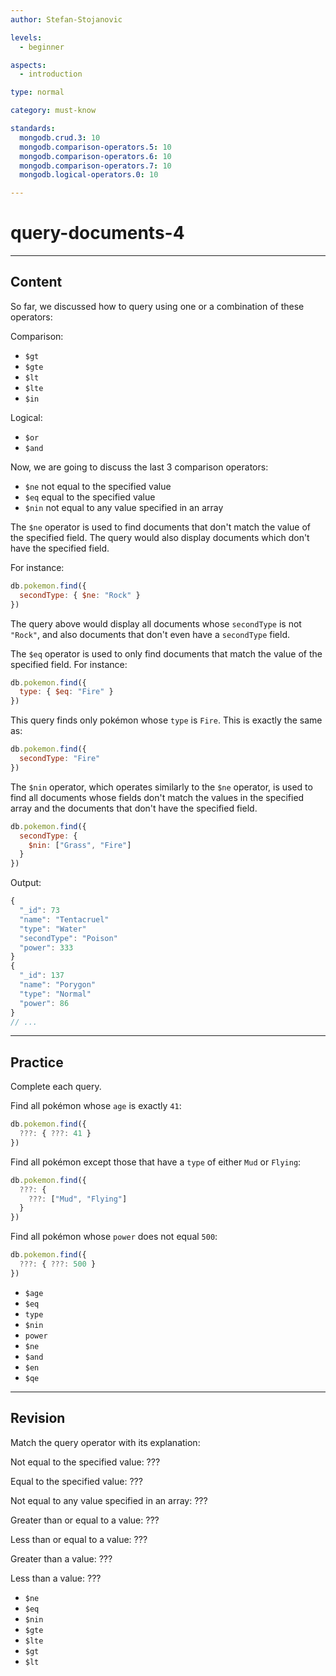 ```yaml
---
author: Stefan-Stojanovic

levels:
  - beginner

aspects:
  - introduction

type: normal

category: must-know

standards:
  mongodb.crud.3: 10
  mongodb.comparison-operators.5: 10
  mongodb.comparison-operators.6: 10
  mongodb.comparison-operators.7: 10
  mongodb.logical-operators.0: 10

---
```

# query-documents-4
---
## Content

So far, we discussed how to query using one or a combination of these operators:

Comparison:
- `$gt`
- `$gte`
- `$lt`
- `$lte`
- `$in`

Logical:
- `$or`
- `$and`

Now, we are going to discuss the last 3 comparison operators:

- `$ne` not equal to the specified value
- `$eq` equal to the specified value
- `$nin` not equal to any value specified in an array

The `$ne` operator is used to find documents that don't match the value of the specified field. The query would also display documents which don't have the specified field.

For instance:
```javascript
db.pokemon.find({
  secondType: { $ne: "Rock" }
})
```
The query above would display all documents whose `secondType` is not `"Rock"`, and also documents that don't even have a `secondType` field.

The `$eq` operator is used to only find documents that match the value of the specified field. For instance:
```javascript
db.pokemon.find({
  type: { $eq: "Fire" }
})
```

This query finds only pokémon whose `type` is `Fire`. This is exactly the same as:
```javascript
db.pokemon.find({
  secondType: "Fire"
})
```

The `$nin` operator, which operates similarly to the `$ne` operator, is used to find all documents whose fields don't match the values in the specified array and the documents that don't have the specified field.
```javascript
db.pokemon.find({
  secondType: {
    $nin: ["Grass", "Fire"]
  }
})
```

Output:
```javascript
{
  "_id": 73
  "name": "Tentacruel"
  "type": "Water"
  "secondType": "Poison"
  "power": 333
}
{
  "_id": 137
  "name": "Porygon"
  "type": "Normal"
  "power": 86
}
// ...
```

---
## Practice

Complete each query.

Find all pokémon whose `age` is exactly `41`:
```javascript
db.pokemon.find({
  ???: { ???: 41 }
})
```

Find all pokémon except those that have a `type` of either `Mud` or `Flying`:
```javascript
db.pokemon.find({
  ???: {
    ???: ["Mud", "Flying"]
  }
})
```

Find all pokémon whose `power` does not equal `500`:
```javascript
db.pokemon.find({
  ???: { ???: 500 }
})
```

* `$age`
* `$eq`
* `type`
* `$nin`
* `power`
* `$ne`
* `$and`
* `$en`
* `$qe`

---
## Revision

Match the query operator with its explanation:

Not equal to the specified value: ???

Equal to the specified value: ???

Not equal to any value specified in an array: ???

Greater than or equal to a value: ???

Less than or equal to a value: ???

Greater than a value: ???

Less than a value: ???

* `$ne`
* `$eq`
* `$nin`
* `$gte`
* `$lte`
* `$gt`
* `$lt`
